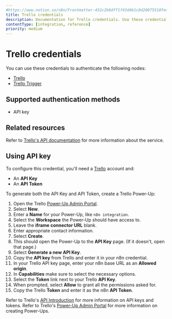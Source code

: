 ```yaml
---
#https://www.notion.so/n8n/Frontmatter-432c2b8dff1f43d4b1c8d20075510fe4
title: Trello credentials
description: Documentation for Trello credentials. Use these credentials to authenticate Trello in n8n, a workflow automation platform.
contentType: [integration, reference]
priority: medium
---
```


# Trello credentials

You can use these credentials to authenticate the following nodes:

- [Trello](/integrations/builtin/app-nodes/n8n-nodes-base.trello.md)
- [Trello Trigger](/integrations/builtin/trigger-nodes/n8n-nodes-base.trellotrigger.md)

## Supported authentication methods

- API key

## Related resources

Refer to [Trello's API documentation](https://developer.atlassian.com/cloud/trello/guides/rest-api/api-introduction/) for more information about the service.

## Using API key

To configure this credential, you'll need a [Trello](https://trello.com/) account and:

- An **API Key**
- An **API Token**

To generate both the API Key and API Token, create a Trello Power-Up:

1. Open the Trello [Power-Up Admin Portal](https://trello.com/power-ups/admin).
2. Select **New**.
3. Enter a **Name** for your Power-Up, like `n8n integration`.
4. Select the **Workspace** the Power-Up should have access to.
5. Leave the **iframe connector URL** blank.
6. Enter appropriate contact information.
7. Select **Create**.
8. This should open the Power-Up to the **API Key** page. (If it doesn't, open that page.)
9. Select **Generate a new API Key**.
10. Copy the **API key** from Trello and enter it in your n8n credential.
11. In your Trello API key page, enter your n8n base URL as an **Allowed origin**.
12. In **Capabilities** make sure to select the necessary options.
13. Select the **Token** link next to your Trello **API Key**.
14. When prompted, select **Allow** to grant all the permissions asked for.
15. Copy the Trello **Token** and enter it as the n8n **API Token**.

Refer to Trello's [API Introduction](https://developer.atlassian.com/cloud/trello/guides/rest-api/api-introduction/#api-introduction) for more information on API keys and tokens. Refer to Trello's [Power-Up Admin Portal](https://developer.atlassian.com/cloud/trello/guides/power-ups/managing-power-ups/#power-up-admin-portal) for more information on creating Power-Ups.
